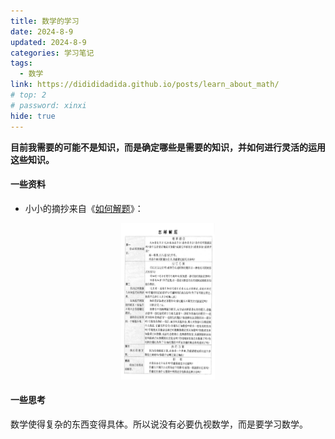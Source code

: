 ```yaml
---
title: 数学的学习
date: 2024-8-9
updated: 2024-8-9
categories: 学习笔记
tags:
  - 数学
link: https://didididadida.github.io/posts/learn_about_math/
# top: 2
# password: xinxi
hide: true
---
```

**目前我需要的可能不是知识，而是确定哪些是需要的知识，并如何进行灵活的运用这些知识。**
#### 一些资料
- 小小的摘抄来自《[如何解题](./how_solve_math.pdf)》：
 <div align=center><img src="./picture/how_to_solve.jpg" describe= "如何解题" width=150 height=250></div>

#### 一些思考
数学使得复杂的东西变得具体。所以说没有必要仇视数学，而是要学习数学。

